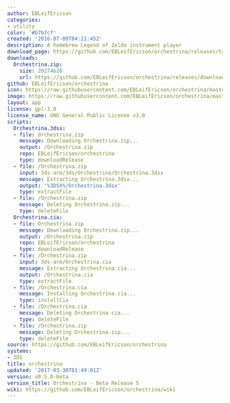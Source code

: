 ```yaml
---
author: EBLeifEricson
categories:
- utility
color: '#b7b7cf'
created: '2016-07-09T04:21:45Z'
description: A homebrew Legend of Zelda instrument player
download_page: https://github.com/EBLeifEricson/orchestrina/releases/tag/v0.5.0-beta
downloads:
  Orchestrina.zip:
    size: 20274620
    url: https://github.com/EBLeifEricson/orchestrina/releases/download/v0.5.0-beta/Orchestrina.zip
github: EBLeifEricson/orchestrina
icon: https://raw.githubusercontent.com/EBLeifEricson/orchestrina/master/meta/icon.png
image: https://raw.githubusercontent.com/EBLeifEricson/orchestrina/master/meta/banner2.png
layout: app
license: gpl-3.0
license_name: GNU General Public License v3.0
scripts:
  Orchestrina.3dsx:
  - file: Orchestrina.zip
    message: Downloading Orchestrina.zip...
    output: /Orchestrina.zip
    repo: EBLeifEricson/orchestrina
    type: downloadRelease
  - file: /Orchestrina.zip
    input: 3ds-arm/3ds/Orchestrina/Orchestrina.3dsx
    message: Extracting Orchestrina.3dsx...
    output: '%3DSX%/Orchestrina.3dsx'
    type: extractFile
  - file: /Orchestrina.zip
    message: Deleting Orchestrina.zip...
    type: deleteFile
  Orchestrina.cia:
  - file: Orchestrina.zip
    message: Downloading Orchestrina.zip...
    output: /Orchestrina.zip
    repo: EBLeifEricson/orchestrina
    type: downloadRelease
  - file: /Orchestrina.zip
    input: 3ds-arm/Orchestrina.cia
    message: Extracting Orchestrina.cia...
    output: /Orchestrina.cia
    type: extractFile
  - file: /Orchestrina.cia
    message: Installing Orchestrina.cia...
    type: installCia
  - file: /Orchestrina.cia
    message: Deleting Orchestrina.cia...
    type: deleteFile
  - file: /Orchestrina.zip
    message: Deleting Orchestrina.zip...
    type: deleteFile
source: https://github.com/EBLeifEricson/orchestrina
systems:
- 3DS
title: orchestrina
updated: '2017-03-30T01:49:01Z'
version: v0.5.0-beta
version_title: Orchestrina - Beta Release 5
wiki: https://github.com/EBLeifEricson/orchestrina/wiki
---
```

